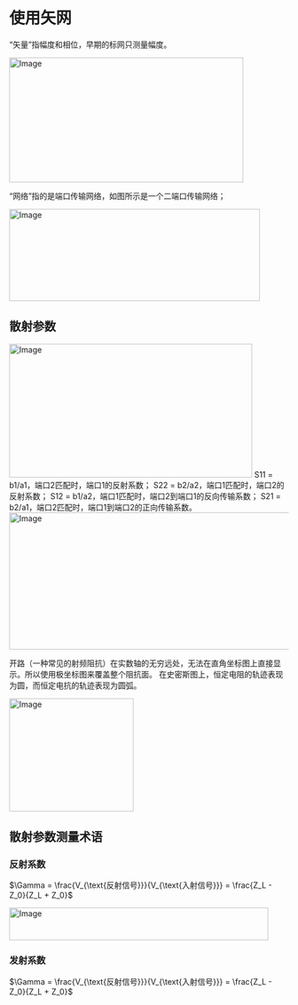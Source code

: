 # 使用矢网
 
“矢量”指幅度和相位，早期的标网只测量幅度。

<img width="422" height="225" alt="Image" src="https://github.com/user-attachments/assets/0f47383a-5cd3-4a6b-a09c-b4e4a1795007" />

“网络”指的是端口传输网络，如图所示是一个二端口传输网络；

<img width="452" height="166" alt="Image" src="https://github.com/user-attachments/assets/612756a0-a7ea-4df0-b82c-040fb3e05d0f" />

## 散射参数

<img width="438" height="241" alt="Image" src="https://github.com/user-attachments/assets/7f92debe-ba69-4ca3-820a-0feb396b8353" />
S11 = b1/a1，端口2匹配时，端口1的反射系数；
S22 = b2/a2，端口1匹配时，端口2的反射系数；
S12 = b1/a2，端口1匹配时，端口2到端口1的反向传输系数；
S21 = b2/a1，端口2匹配时，端口1到端口2的正向传输系数。

<img width="885" height="247" alt="Image" src="https://github.com/user-attachments/assets/76bc7402-95d9-4387-a2e1-55cec56b51da" />

开路（一种常见的射频阻抗）在实数轴的无穷远处，无法在直角坐标图上直接显示。所以使用极坐标图来覆盖整个阻抗面。
在史密斯图上，恒定电阻的轨迹表现为圆，而恒定电抗的轨迹表现为圆弧。

<img width="224" height="204" alt="Image" src="https://github.com/user-attachments/assets/45bc0e96-e44d-4098-806f-bcd625f1b313" />

## 散射参数测量术语
### 反射系数

$\Gamma = \frac{V_{\text{反射信号}}}{V_{\text{入射信号}}} = \frac{Z_L - Z_0}{Z_L + Z_0}$

<img width="467" height="59" alt="Image" src="https://github.com/user-attachments/assets/11868186-06c8-472b-a56e-1ed48b36ad6f" />

### 发射系数

$\Gamma = \frac{V_{\text{反射信号}}}{V_{\text{入射信号}}} = \frac{Z_L - Z_0}{Z_L + Z_0}$
